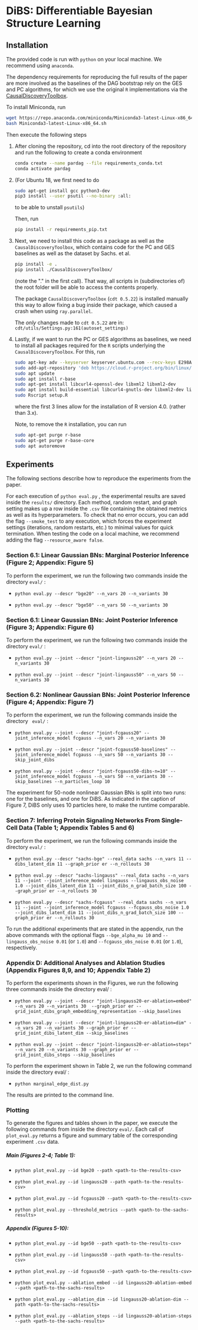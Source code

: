 # DiBS: Differentiable Bayesian Structure Learning

## Installation

The provided code is run with `python` on your local machine. We recommend using `anaconda`. 

The dependency requirements for reproducing the full results of the paper are more involved as the baselines of the DAG bootstrap rely on the GES and PC algorithms, for which we use the original `R` implementations via the [CausalDiscoveryToolbox](https://github.com/FenTechSolutions/CausalDiscoveryToolbox). 

To install Miniconda, run

```bash
wget https://repo.anaconda.com/miniconda/Miniconda3-latest-Linux-x86_64.sh
bash Miniconda3-latest-Linux-x86_64.sh
```

Then execute the following steps

1. After cloning the repository, cd into the root directory of the repository and run the following to create a conda environment

   ```bash
   conda create --name pardag --file requirements_conda.txt
   conda activate pardag
   ```

   

2. (For Ubuntu 18, we first need to do 

   ```bash
   sudo apt-get install gcc python3-dev
   pip3 install --user psutil --no-binary :all:
   ```

   to be able to unstall `psutils`)

   Then, run

   ```bash
   pip install -r requirements_pip.txt
   ```

   

3. Next, we need to install this code as a package as well as the `CausalDiscoveryToolbox`, which contains code for the PC and GES baselines as well as the dataset by Sachs. et al. 

   ```bash
   pip install -e .
   pip install ./CausalDiscoveryToolbox/
   ```
   
   (note the "." in the first call). That way, all scripts in (subdirectories of) the root folder will be able to access the contents properly. 
   
   The package `CausalDiscoveryToolbox` (`cdt 0.5.22`) is installed manually this way to allow fixing a bug inside their package, which caused a crash when using `ray.parallel`. 
   
   The *only* changes made to `cdt 0.5.22` are in: `cdt/utils/Settings.py:161(autoset_settings)` 

4. Lastly, if we want to run the PC or GES algorithms as baselines, we need to install all packages required for the `R` scripts underlying the `CausalDiscoveryToolbox`. For this, run

   ```bash
   sudo apt-key adv --keyserver keyserver.ubuntu.com --recv-keys E298A3A825C0D65DFD57CBB651716619E084DAB9
   sudo add-apt-repository 'deb https://cloud.r-project.org/bin/linux/ubuntu bionic-cran40/'
   sudo apt update
   sudo apt install r-base
   sudo apt-get install libcurl4-openssl-dev libxml2 libxml2-dev
   sudo apt install build-essential libcurl4-gnutls-dev libxml2-dev libssl-dev libv8-dev
   sudo Rscript setup.R
   ```

   where the first 3 lines allow for the installation of R version 4.0. (rather than 3.x).

   Note, to remove the `R` installation, you can run

   ```bash
   sudo apt-get purge r-base
   sudo apt-get purge r-base-core
   sudo apt autoremove
   ```

   

## Experiments

The following sections describe how to reproduce the experiments from the paper.

For each execution of `python eval.py` , the experimental results are saved inside the `results/` directory. Each method, random restart, and graph setting makes up a row inside the `.csv` file containing the obtained metrics as well as its hyperparameters.  To check that no error occurs, you can add the flag `--smoke_test` to any execution, which forces the experiment settings (iterations, random restarts, etc.) to minimal values for quick termination. When testing the code on a local machine, we recommend adding the flag `--resource_aware false`.  

### Section 6.1: Linear Gaussian BNs: Marginal Posterior Inference (Figure 2; Appendix: Figure 5)

To perform the experiment, we run the following two commands inside the directory `eval/` :

- ```python eval.py --descr "bge20" --n_vars 20 --n_variants 30 ```

- ```python eval.py --descr "bge50" --n_vars 50 --n_variants 30 ```



### Section 6.1: Linear Gaussian BNs: Joint Posterior Inference  (Figure 3; Appendix: Figure 6)

To perform the experiment, we run the following two commands inside the directory `eval/` : 

- ```python eval.py --joint --descr "joint-lingauss20" --n_vars 20 --n_variants 30 ```

- ```python eval.py --joint --descr "joint-lingauss50" --n_vars 50 --n_variants 30 ```



### Section 6.2: Nonlinear Gaussian BNs: Joint Posterior Inference  (Figure 4; Appendix: Figure 7)

To perform the experiment, we run the following commands inside the directory ` eval/` :

- ```python eval.py --joint --descr "joint-fcgauss20" --joint_inference_model fcgauss --n_vars 20 --n_variants 30 ```

- ```python eval.py --joint --descr "joint-fcgauss50-baselines" --joint_inference_model fcgauss --n_vars 50 --n_variants 30 --skip_joint_dibs ```

- ```python eval.py --joint --descr "joint-fcgauss50-dibs-n=10" --joint_inference_model fcgauss --n_vars 50 --n_variants 30 --skip_baselines --n_particles_loop 10  ```

The experiment for 50-node nonlinear Gaussian BNs is split into two runs: one for the baselines, and one for DiBS. As indicated in the caption of Figure 7, DiBS only uses 10 particles here, to make the runtime comparable.

### Section 7: Inferring Protein Signaling Networks From Single-Cell Data (Table 1; Appendix Tables 5 and 6)
To perform the experiment, we run the following commands inside the directory `eval/` :

- ```python eval.py --descr "sachs-bge" --real_data sachs --n_vars 11 --dibs_latent_dim 11 --graph_prior er --n_rollouts 30```

- ```python eval.py --descr "sachs-lingauss" --real_data sachs --n_vars 11 --joint --joint_inference_model lingauss --lingauss_obs_noise 1.0 --joint_dibs_latent_dim 11 --joint_dibs_n_grad_batch_size 100 --graph_prior er --n_rollouts 30```

- ```python eval.py --descr "sachs-fcgauss" --real_data sachs --n_vars 11 --joint --joint_inference_model fcgauss --fcgauss_obs_noise 1.0  --joint_dibs_latent_dim 11 --joint_dibs_n_grad_batch_size 100 --graph_prior er --n_rollouts 30```

To run the additional experiments that are stated in the appendix, run the above commands with the optional flags  `--bge_alpha_mu 10`  and  `--lingauss_obs_noise 0.01` (or `1.0`) and `--fcgauss_obs_noise 0.01` (or `1.0`), respectively.

### Appendix D: Additional Analyses and Ablation Studies  (Appendix Figures 8,9, and 10; Appendix Table 2)
To perform the experiments shown in the Figures, we run the following three commands inside the directory  eval/ :

- ```python eval.py --joint --descr "joint-lingauss20-er-ablation=embed" --n_vars 20 --n_variants 30  --graph_prior er --grid_joint_dibs_graph_embedding_representation --skip_baselines```

- ```python eval.py --joint --descr "joint-lingauss20-er-ablation=dim" --n_vars 20 --n_variants 30 --graph_prior er --grid_joint_dibs_latent_dim --skip_baselines```

- ```python eval.py --joint --descr "joint-lingauss20-er-ablation=steps" --n_vars 20 --n_variants 30 --graph_prior er --grid_joint_dibs_steps --skip_baselines```

To perform the experiment shown in Table 2, we run the following command inside the directory  eval/ :

- ```python marginal_edge_dist.py```

The results are printed to the command line.



### Plotting 

To generate the figures and tables  shown in the paper, we execute the following commands from inside the directory `eval/`. Each call of `plot_eval.py` returns a figure and summary table of  the corresponding experiment `.csv` data.

##### Main (Figures 2-4; Table 1):

- ```python plot_eval.py --id bge20 --path <path-to-the-results-csv> ```

- ```python plot_eval.py --id lingauss20 --path <path-to-the-results-csv> ```

- ```python plot_eval.py --id fcgauss20 --path <path-to-the-results-csv> ```

- ```python plot_eval.py --threshold_metrics --path <path-to-the-sachs-results>```

##### Appendix (Figures 5-10):

- ```python plot_eval.py --id bge50 --path <path-to-the-results-csv> ```

- ```python plot_eval.py --id lingauss50 --path <path-to-the-results-csv> ```

- ```python plot_eval.py --id fcgauss50 --path <path-to-the-results-csv> ```

- ```python plot_eval.py --ablation_embed --id lingauss20-ablation-embed --path <path-to-the-sachs-results> ```

- ```python plot_eval.py --ablation_dim --id lingauss20-ablation-dim --path <path-to-the-sachs-results> ```

- ```python plot_eval.py --ablation_steps --id lingauss20-ablation-steps --path <path-to-the-sachs-results> ```

